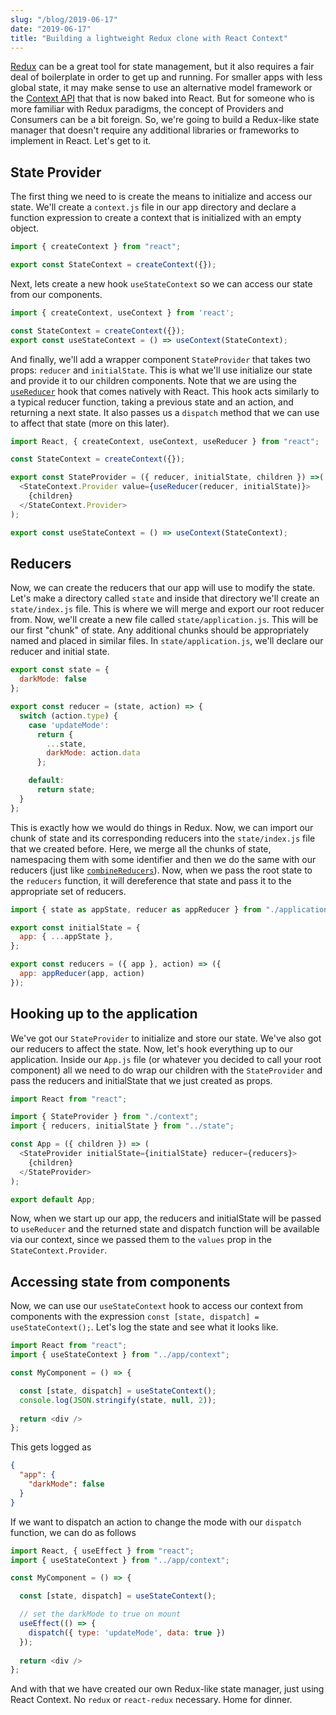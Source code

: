 ```yaml
---
slug: "/blog/2019-06-17"
date: "2019-06-17"
title: "Building a lightweight Redux clone with React Context"
---
```


[Redux](https://redux.js.org/) can be a great tool for state management, but it also requires a fair deal of boilerplate in order to get up and
running. For smaller apps with less global state, it may make sense to use an alternative model framework or the [Context
API](https://reactjs.org/docs/context.html) that that is now baked into React. But for someone who is more familiar with Redux paradigms, the concept of Providers
and Consumers can be a bit foreign. So, we're going to build a Redux-like state manager that doesn't require any additional
libraries or frameworks to implement in React. Let's get to it.

## State Provider
The first thing we need to is create the means to initialize and access our state. We'll create a `context.js` file in our app directory and
declare a function expression to create a context that is initialized with an empty object.
```javascript
import { createContext } from "react";

export const StateContext = createContext({});
```

Next, lets create a new hook `useStateContext` so we can access our state from our components.
```javascript
import { createContext, useContext } from 'react';

const StateContext = createContext({});
export const useStateContext = () => useContext(StateContext);
```

And finally, we'll add a wrapper component `StateProvider` that takes two props: `reducer` and `initialState`. This
is what we'll use initialize our state and provide it to our children components. Note that we are using the [`useReducer`](https://reactjs.org/docs/hooks-reference.html#usereducer) hook that
comes natively with React. This hook acts similarly to a typical reducer function, taking a previous state and an action, and returning a
next state. It also passes us a `dispatch` method that we can use to affect that state (more on this later).
```javascript
import React, { createContext, useContext, useReducer } from "react";

const StateContext = createContext({});

export const StateProvider = ({ reducer, initialState, children }) =>(
  <StateContext.Provider value={useReducer(reducer, initialState)}>
    {children}
  </StateContext.Provider>
);

export const useStateContext = () => useContext(StateContext);
```

## Reducers
Now, we can create the reducers that our app will use to modify the state. Let's make a directory called `state` and inside
that directory we'll create an `state/index.js` file. This is where we will merge and export our root reducer from. Now, we'll
create a new file called `state/application.js`. This will be our first "chunk" of state. Any additional chunks should be
appropriately named and placed in similar files. In `state/application.js`, we'll declare our reducer and initial state.
```javascript
export const state = {
  darkMode: false
};

export const reducer = (state, action) => {
  switch (action.type) {
    case 'updateMode':
      return {
        ...state,
        darkMode: action.data
      };

    default:
      return state;
  }
};
```

This is exactly how we would do things in Redux. Now, we can import our chunk of state and its corresponding reducers into the
`state/index.js` file that we created before. Here, we merge all the chunks of state, namespacing them with some identifier and
then we do the same with our reducers (just like [`combineReducers`](https://redux.js.org/api/combinereducers)). Now, when we pass
the root state to the `reducers` function, it will dereference that state and pass it to the appropriate set of reducers.
```javascript
import { state as appState, reducer as appReducer } from "./application";

export const initialState = {
  app: { ...appState },
};

export const reducers = ({ app }, action) => ({
  app: appReducer(app, action)
});
```

## Hooking up to the application
We've got our `StateProvider` to initialize and store our state. We've also got our reducers to affect the state. Now, let's hook
everything up to our application. Inside our `App.js` file (or whatever you decided to call your root component) all we need to do
wrap our children with the `StateProvider` and pass the reducers and initialState that we just created as props.
```javascript
import React from "react";

import { StateProvider } from "./context";
import { reducers, initialState } from "../state";

const App = ({ children }) => (
  <StateProvider initialState={initialState} reducer={reducers}>
    {children}
  </StateProvider>
);

export default App;
```

Now, when we start up our app, the reducers and initialState will be passed to `useReducer` and the returned state and dispatch function will
be available via our context, since we passed them to the `values` prop in the `StateContext.Provider`.

## Accessing state from components
Now, we can use our `useStateContext` hook to access our context from components with the expression `const [state, dispatch] = useStateContext();`.
Let's log the state and see what it looks like.
```javascript
import React from "react";
import { useStateContext } from "../app/context";

const MyComponent = () => {

  const [state, dispatch] = useStateContext();
  console.log(JSON.stringify(state, null, 2));
  
  return <div />
};
```
This gets logged as
```json
{
  "app": {
    "darkMode": false
  }
}
```

If we want to dispatch an action to change the mode with our `dispatch` function, we can do as follows
```javascript
import React, { useEffect } from "react";
import { useStateContext } from "../app/context";

const MyComponent = () => {

  const [state, dispatch] = useStateContext();

  // set the darkMode to true on mount
  useEffect(() => {
    dispatch({ type: 'updateMode', data: true })
  });
  
  return <div />
};
```

And with that we have created our own Redux-like state manager, just using React Context. No `redux` or `react-redux` necessary. Home for dinner.

